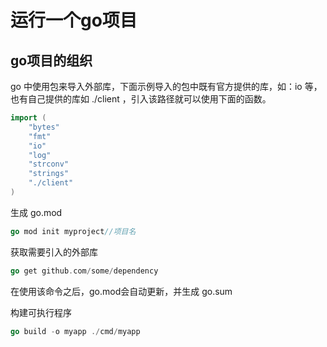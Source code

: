 # 运行一个go项目

## go项目的组织

go 中使用包来导入外部库，下面示例导入的包中既有官方提供的库，如：io 等，也有自己提供的库如 ./client ，引入该路径就可以使用下面的函数。

```go
import (
    "bytes"
    "fmt"
    "io"
    "log"
    "strconv"
    "strings"
    "./client"
)
```

生成 go.mod

```go
go mod init myproject//项目名
```

获取需要引入的外部库

```go
go get github.com/some/dependency
```

在使用该命令之后，go.mod会自动更新，并生成 go.sum

构建可执行程序

```go
go build -o myapp ./cmd/myapp
```